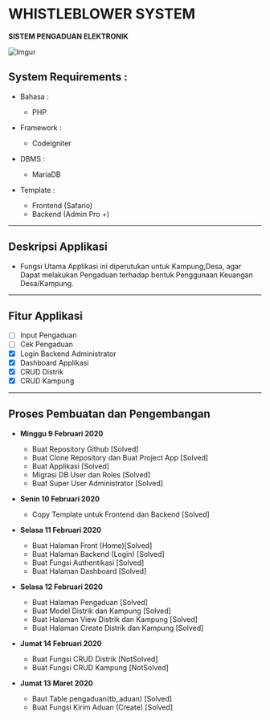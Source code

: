 # WHISTLEBLOWER SYSTEM

**SISTEM PENGADUAN ELEKTRONIK**

![Imgur](https://i.imgur.com/kuQlc7v.png)


## System Requirements :
* Bahasa :
  - PHP

* Framework :
  - CodeIgniter

* DBMS :
  - MariaDB

* Template :
  - Frontend (Safario)
  - Backend (Admin Pro +)

-----------------------------------------------------------------------------------

## Deskripsi Applikasi
* Fungsi Utama Applikasi ini diperutukan untuk Kampung,Desa, agar Dapat melakukan Pengaduan terhadap bentuk Penggunaan Keuangan Desa/Kampung.

-----------------------------------------------------------------------------------

## Fitur Applikasi
  - [ ] Input Pengaduan
  - [ ] Cek Pengaduan
  - [x] Login Backend Administrator
  - [x] Dashboard Applikasi
  - [x] CRUD Distrik
  - [x] CRUD Kampung

-----------------------------------------------------------------------------------

## Proses Pembuatan dan Pengembangan

* **Minggu 9 Februari 2020**
  - Buat Repository Github [Solved]
  - Buat Clone Repository dan Buat Project App [Solved]
  - Buat Applikasi [Solved]
  - Migrasi DB User dan Roles [Solved]
  - Buat Super User Administrator [Solved]

* **Senin 10 Februari 2020**
  - Copy Template untuk Frontend dan Backend [Solved]

* **Selasa 11 Februari 2020**
  - Buat Halaman Front (Home)[Solved]
  - Buat Halaman Backend (Login)  [Solved]
  - Buat Fungsi Authentikasi [Solved]
  - Buat Halaman Dashboard [Solved]

* **Selasa 12 Februari 2020**
  - Buat Halaman Pengaduan [Solved]
  - Buat Model Distrik dan Kampung [Solved]
  - Buat Halaman View Distrik dan Kampung [Solved]
  - Buat Halaman Create Distrik dan Kampung [Solved]

* **Jumat 14 Februari 2020**
  - Buat Fungsi CRUD Distrik [NotSolved]
  - Buat Fungsi CRUD Kampung [NotSolved]

* **Jumat 13 Maret 2020**
  - Baut Table pengaduan(tb_aduan) [Solved]
  - Buat Fungsi Kirim Aduan (Create) [Solved]
